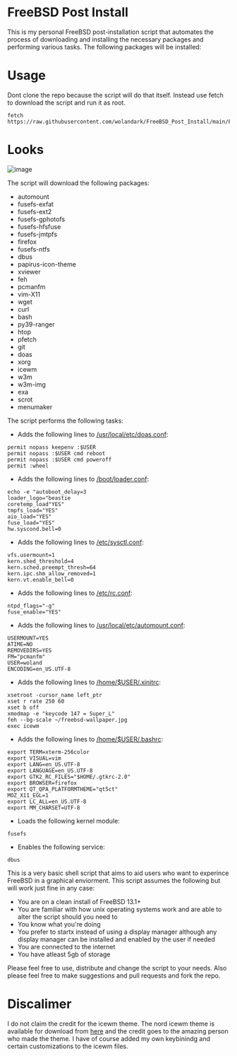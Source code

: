 # FreeBSD Post Install

This is my personal FreeBSD post-installation script that automates the process of downloading and installing the necessary packages and performing various tasks. The following packages will be installed:
# Usage
Dont clone the repo because the script will do that itself. Instead use fetch to download the script and run it as root. 
```
fetch https://raw.githubusercontent.com/wolandark/FreeBSD_Post_Install/main/FreeBSD_Post_Install.sh
```
# Looks
![image](https://github.com/wolandark/FreeBSD_Post_Install/blob/main/screenshot.jpg)

The script will download the following packages:
- automount
- fusefs-exfat
- fusefs-ext2
- fusefs-gphotofs
- fusefs-hfsfuse
- fusefs-jmtpfs
- firefox
- fusefs-ntfs
- dbus
- papirus-icon-theme
- xviewer
- feh
- pcmanfm
- vim-X11
- wget
- curl
- bash
- py39-ranger
- htop
- pfetch
- git
- doas
- xorg
- icewm
- w3m
- w3m-img
- exa
- scrot
- menumaker

The script performs the following tasks:

- Adds the following lines to [/usr/local/etc/doas.conf]():

```
permit nopass keepenv :$USER
permit nopass :$USER cmd reboot
permit nopass :$USER cmd poweroff
permit :wheel
```
- Adds the following lines to [/boot/loader.conf]():
```
echo -e "autoboot_delay=3
loader_logo="beastie
coretemp_load"YES"
tmpfs_load="YES"
aio_load="YES"
fuse_load="YES"
hw.syscond.bell=0
```
- Adds the following lines to [/etc/sysctl.conf]():
```
vfs.usermount=1
kern.shed_threshold=4
kern.sched.preempt_thresh=64
kern.ipc.shm_allow_removed=1
kern.vt.enable_bell=0
```
- Adds the following lines to [/etc/rc.conf]():
```
ntpd_flags="-g"
fuse_enable="YES"
```
- Adds the following lines to [/usr/local/etc/automount.conf]():
```
USERMOUNT=YES
ATIME=NO
REMOVEDIRS=YES
FM="pcmanfm"
USER=woland
ENCODING=en_US.UTF-8
```

- Adds the following lines to [/home/$USER/.xinitrc]():
```
xsetroot -cursor_name left_ptr
xset r rate 250 60
xset b off
xmodmap -e "keycode 147 = Super_L"
feh --bg-scale ~/freebsd-wallpaper.jpg
exec icewm
```
- Adds the following lines to [/home/$USER/.bashrc]():
```
export TERM=xterm-256color
export VISUAL=vim
export LANG=en_US.UTF-8
export LANGUAGE=en_US.UTF-8
export GTK2_RC_FILES="$HOME/.gtkrc-2.0"
export BROWSER=firefox
export QT_QPA_PLATFORMTHEME="qt5ct"
MOZ_X11_EGL=1
export LC_ALL=en_US.UTF-8
export MM_CHARSET=UTF-8
```
- Loads the following kernel module:
```
fusefs
```
- Enables the following service:
```
dbus
```

This is a very basic shell script that aims to aid users who want to experince FreeBSD in a graphical enviorment. This script assumes the following but will work just fine in any case:

- You are on a clean install of FreeBSD 13.1+
- You are familiar with how unix operating systems work and are able to alter the script should you need to
- You know what you're doing
- You prefer to startx instead of using a display manager although any display manager can be installed and enabled by the user if needed
- You are connected to the internet 
- You have atleast 5gb of storage 

Please feel free to use, distribute and change the script to your needs. Also please feel free to make suggestions and pull requests and fork the repo.

# Discalimer
I do not claim the credit for the icewm theme. The nord icewm theme is available for download from [here](https://www.box-look.org/p/1952840) and the credit goes to the amazing person who made the theme. I have of course added my own keybinindg and certain customizations to the icewm files.

